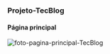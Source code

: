 ### Projeto-TecBlog

#### Página principal
![foto-pagina-principal-TecBlog](https://github.com/nayara-student/Projeto-TecBlog/blob/master/P%C3%A1gina%20principal%20-%20TecBlog.png)
